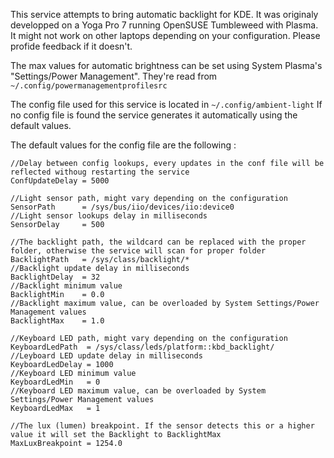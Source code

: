 This service attempts to bring automatic backlight for KDE.
It was originaly developped on a Yoga Pro 7 running OpenSUSE Tumbleweed with Plasma.
It might not work on other laptops depending on your configuration. Please profide feedback if it doesn't.

The max values for automatic brightness can be set using System Plasma's "Settings/Power Management". They're read from `~/.config/powermanagementprofilesrc`

The config file used for this service is located in `~/.config/ambient-light`
If no config file is found the service generates it automatically using the default values.

The default values for the config file are the following :
```
//Delay between config lookups, every updates in the conf file will be reflected withoug restarting the service
ConfUpdateDelay = 5000

//Light sensor path, might vary depending on the configuration
SensorPath      = /sys/bus/iio/devices/iio:device0
//Light sensor lookups delay in milliseconds
SensorDelay     = 500

//The backlight path, the wildcard can be replaced with the proper folder, otherwise the service will scan for proper folder
BacklightPath   = /sys/class/backlight/*
//Backlight update delay in milliseconds
BacklightDelay  = 32
//Backlight minimum value
BacklightMin    = 0.0
//Backlight maximum value, can be overloaded by System Settings/Power Management values
BacklightMax    = 1.0

//Keyboard LED path, might vary depending on the configuration
KeyboardLedPath  = /sys/class/leds/platform::kbd_backlight/
//Leyboard LED update delay in milliseconds
KeyboardLedDelay = 1000
//Keyboard LED minimum value
KeyboardLedMin   = 0
//Keyboard LED maximum value, can be overloaded by System Settings/Power Management values
KeyboardLedMax   = 1

//The lux (lumen) breakpoint. If the sensor detects this or a higher value it will set the Backlight to BacklightMax
MaxLuxBreakpoint = 1254.0
```
